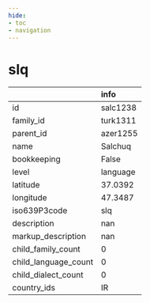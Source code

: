 ```yaml
---
hide:
- toc
- navigation
---
```

# slq
|                      | info     |
|:---------------------|:---------|
| id                   | salc1238 |
| family_id            | turk1311 |
| parent_id            | azer1255 |
| name                 | Salchuq  |
| bookkeeping          | False    |
| level                | language |
| latitude             | 37.0392  |
| longitude            | 47.3487  |
| iso639P3code         | slq      |
| description          | nan      |
| markup_description   | nan      |
| child_family_count   | 0        |
| child_language_count | 0        |
| child_dialect_count  | 0        |
| country_ids          | IR       |